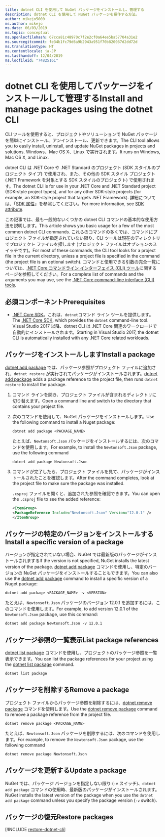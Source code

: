 ```yaml
---
title: dotnet CLI を使用して NuGet パッケージをインストールし、管理する
description: dotnet CLI を使用して NuGet パッケージを操作する方法。
author: mikejo5000
ms.author: mikejo
ms.date: 06/03/2019
ms.topic: conceptual
ms.openlocfilehash: 67cca81c48970c7f2e2cf0a64ee5ba57704a31e2
ms.sourcegitcommit: fe34b1fc79d6a9b2943a951f70b820037d2dd72d
ms.translationtype: HT
ms.contentlocale: ja-JP
ms.lasthandoff: 12/04/2019
ms.locfileid: "74825161"
---
```

# <a name="install-and-manage-packages-using-the-dotnet-cli"></a><span data-ttu-id="fcd57-103">dotnet CLI を使用してパッケージをインストールして管理する</span><span class="sxs-lookup"><span data-stu-id="fcd57-103">Install and manage packages using the dotnet CLI</span></span>

<span data-ttu-id="fcd57-104">CLI ツールを使用すると、プロジェクトやソリューションで NuGet パッケージを簡単にインストール、アンインストール、更新できます。</span><span class="sxs-lookup"><span data-stu-id="fcd57-104">The CLI tool allows you to easily install, uninstall, and update NuGet packages in projects and solutions.</span></span> <span data-ttu-id="fcd57-105">Windows、Mac OS X、Linux で実行されます。</span><span class="sxs-lookup"><span data-stu-id="fcd57-105">It runs on Windows, Mac OS X, and Linux.</span></span>

<span data-ttu-id="fcd57-106">dotnet CLI は .NET Core や .NET Standard のプロジェクト (SDK スタイルのプロジェクト タイプ) で使用され、また、その他の SDK スタイル プロジェクト (.NET Framework を対象とする SDK スタイルのプロジェクト) で使用されます。</span><span class="sxs-lookup"><span data-stu-id="fcd57-106">The dotnet CLI is for use in your .NET Core and .NET Standard project (SDK-style project types), and for any other SDK-style projects (for example, an SDK-style project that targets .NET Framework).</span></span> <span data-ttu-id="fcd57-107">詳細については、「[SDK 属性](/dotnet/core/tools/csproj#additions)」を参照してください。</span><span class="sxs-lookup"><span data-stu-id="fcd57-107">For more information, see [SDK attribute](/dotnet/core/tools/csproj#additions).</span></span>

<span data-ttu-id="fcd57-108">この記事では、最も一般的ないくつかの dotnet CLI コマンドの基本的な使用方法を説明します。</span><span class="sxs-lookup"><span data-stu-id="fcd57-108">This article shows you basic usage for a few of the most common dotnet CLI commands.</span></span> <span data-ttu-id="fcd57-109">これらのコマンドの多くでは、コマンドにプロジェクト ファイルが指定されていない限り、CLI ツールは現在のディレクトリでプロジェクト ファイルを探します (プロジェクト ファイルはオプションのスイッチです)。</span><span class="sxs-lookup"><span data-stu-id="fcd57-109">For most of these commands, the CLI tool looks for a project file in the current directory, unless a project file is specified in the command (the project file is an optional switch).</span></span> <span data-ttu-id="fcd57-110">コマンドと使用できる引数の完全一覧については、[.NET Core コマンドライン インターフェイス (CLI) ツール](../reference/dotnet-commands.md)に関するページを参照してください。</span><span class="sxs-lookup"><span data-stu-id="fcd57-110">For a complete list of commands and the arguments you may use, see the [.NET Core command-line interface (CLI) tools](../reference/dotnet-commands.md).</span></span>

## <a name="prerequisites"></a><span data-ttu-id="fcd57-111">必須コンポーネント</span><span class="sxs-lookup"><span data-stu-id="fcd57-111">Prerequisites</span></span>

- <span data-ttu-id="fcd57-112">[.NET Core SDK](https://www.microsoft.com/net/download/)。これは、`dotnet`コマンド ライン ツールを提供します。</span><span class="sxs-lookup"><span data-stu-id="fcd57-112">The [.NET Core SDK](https://www.microsoft.com/net/download/), which provides the `dotnet` command-line tool.</span></span> <span data-ttu-id="fcd57-113">Visual Studio 2017 以降、dotnet CLI は .NET Core 関連のワークロードで自動的にインストールされます。</span><span class="sxs-lookup"><span data-stu-id="fcd57-113">Starting in Visual Studio 2017, the dotnet CLI is automatically installed with any .NET Core related workloads.</span></span>

## <a name="install-a-package"></a><span data-ttu-id="fcd57-114">パッケージをインストールします</span><span class="sxs-lookup"><span data-stu-id="fcd57-114">Install a package</span></span>

<span data-ttu-id="fcd57-115">[dotnet add package](/dotnet/core/tools/dotnet-add-package?tabs=netcore2x) では、パッケージ参照がプロジェクト ファイルに追加され、`dotnet restore` が実行されてパッケージがインストールされます。</span><span class="sxs-lookup"><span data-stu-id="fcd57-115">[dotnet add package](/dotnet/core/tools/dotnet-add-package?tabs=netcore2x) adds a package reference to the project file, then runs `dotnet restore` to install the package.</span></span>

1. <span data-ttu-id="fcd57-116">コマンド ラインを開き、プロジェクト ファイルが含まれるディレクトリに切り替えます。</span><span class="sxs-lookup"><span data-stu-id="fcd57-116">Open a command line and switch to the directory that contains your project file.</span></span>

2. <span data-ttu-id="fcd57-117">次のコマンドを使用して、NuGet パッケージをインストールします。</span><span class="sxs-lookup"><span data-stu-id="fcd57-117">Use the following command to install a Nuget package:</span></span>

    ```dotnetcli
    dotnet add package <PACKAGE_NAME>
    ```

    <span data-ttu-id="fcd57-118">たとえば、`Newtonsoft.Json` パッケージをインストールするには、次のコマンドを使用します。</span><span class="sxs-lookup"><span data-stu-id="fcd57-118">For example, to install the `Newtonsoft.Json` package, use the following command</span></span>

    ```dotnetcli
    dotnet add package Newtonsoft.Json
    ```

3. <span data-ttu-id="fcd57-119">コマンドが完了したら、プロジェクト ファイルを見て、パッケージがインストールされたことを確認します。</span><span class="sxs-lookup"><span data-stu-id="fcd57-119">After the command completes, look at the project file to make sure the package was installed.</span></span>

   <span data-ttu-id="fcd57-120">`.csproj` ファイルを開くと、追加された参照を確認できます。</span><span class="sxs-lookup"><span data-stu-id="fcd57-120">You can open the `.csproj` file to see the added reference:</span></span>

    ```xml
   <ItemGroup>
    <PackageReference Include="Newtonsoft.Json" Version="12.0.1" />
   </ItemGroup>
    ```

## <a name="install-a-specific-version-of-a-package"></a><span data-ttu-id="fcd57-121">パッケージの特定のバージョンをインストールする</span><span class="sxs-lookup"><span data-stu-id="fcd57-121">Install a specific version of a package</span></span>

<span data-ttu-id="fcd57-122">バージョンが指定されていない場合、NuGet では最新版のパッケージがインストールされまする</span><span class="sxs-lookup"><span data-stu-id="fcd57-122">If the version is not specified, NuGet installs the latest version of the package.</span></span> <span data-ttu-id="fcd57-123">[dotnet add package](/dotnet/core/tools/dotnet-add-package?tabs=netcore2x) コマンドを使用し、特定のバージョンの NuGet パッケージをインストールすることもできます。</span><span class="sxs-lookup"><span data-stu-id="fcd57-123">You can also use the [dotnet add package](/dotnet/core/tools/dotnet-add-package?tabs=netcore2x) command to install a specific version of a Nuget package:</span></span>

```dotnetcli
dotnet add package <PACKAGE_NAME> -v <VERSION>
```

<span data-ttu-id="fcd57-124">たとえば、`Newtonsoft.Json` パッケージのバージョン 12.0.1 を追加するには、このコマンドを使用します。</span><span class="sxs-lookup"><span data-stu-id="fcd57-124">For example, to add version 12.0.1 of the `Newtonsoft.Json` package, use this command:</span></span>

```dotnetcli
dotnet add package Newtonsoft.Json -v 12.0.1
```

## <a name="list-package-references"></a><span data-ttu-id="fcd57-125">パッケージ参照の一覧表示</span><span class="sxs-lookup"><span data-stu-id="fcd57-125">List package references</span></span>

<span data-ttu-id="fcd57-126">[dotnet list package](/dotnet/core/tools/dotnet-list-package?tabs=netcore2x) コマンドを使用し、プロジェクトのパッケージ参照を一覧表示できます。</span><span class="sxs-lookup"><span data-stu-id="fcd57-126">You can list the package references for your project using the [dotnet list package](/dotnet/core/tools/dotnet-list-package?tabs=netcore2x) command.</span></span>

```dotnetcli
dotnet list package
```

## <a name="remove-a-package"></a><span data-ttu-id="fcd57-127">パッケージを削除する</span><span class="sxs-lookup"><span data-stu-id="fcd57-127">Remove a package</span></span>

<span data-ttu-id="fcd57-128">プロジェクト ファイルからパッケージ参照を削除するには、[dotnet remove package](/dotnet/core/tools/dotnet-remove-package?tabs=netcore2x) コマンドを使用します。</span><span class="sxs-lookup"><span data-stu-id="fcd57-128">Use the [dotnet remove package](/dotnet/core/tools/dotnet-remove-package?tabs=netcore2x) command to remove a package reference from the project file.</span></span>

```dotnetcli
dotnet remove package <PACKAGE_NAME>
```

<span data-ttu-id="fcd57-129">たとえば、`Newtonsoft.Json` パッケージを削除するには、次のコマンドを使用します。</span><span class="sxs-lookup"><span data-stu-id="fcd57-129">For example, to remove the `Newtonsoft.Json` package, use the following command</span></span>

```dotnetcli
dotnet remove package Newtonsoft.Json
```

## <a name="update-a-package"></a><span data-ttu-id="fcd57-130">パッケージを更新する</span><span class="sxs-lookup"><span data-stu-id="fcd57-130">Update a package</span></span>

<span data-ttu-id="fcd57-131">NuGet では、パッケージ バージョンを指定しない限り (`-v` スイッチ)、`dotnet add package` コマンドの使用時、最新版のパッケージがインストールされます。</span><span class="sxs-lookup"><span data-stu-id="fcd57-131">NuGet installs the latest version of the package when you use the `dotnet add package` command unless you specify the package version (`-v` switch).</span></span>

## <a name="restore-packages"></a><span data-ttu-id="fcd57-132">パッケージの復元</span><span class="sxs-lookup"><span data-stu-id="fcd57-132">Restore packages</span></span>

[!INCLUDE [restore-dotnet-cli](includes/restore-dotnet-cli.md)]
